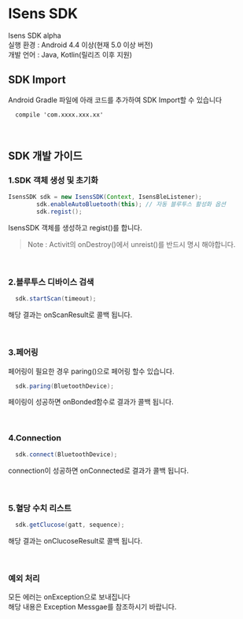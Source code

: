 # ISens SDK 
Isens SDK alpha <br>
실행 환경 : Android 4.4 이상(현재 5.0 이상 버전)<br>
개발 언어 : Java, Kotlin(릴리즈 이후 지원)
<br>

## SDK Import
Android Gradle 파일에 아래 코드를 추가하여 SDK Import할 수 있습니다
```
  compile 'com.xxxx.xxx.xx'
```

<br>

## SDK 개발 가이드

### 1.SDK 객체 생성 및 초기화
```java
IsensSDK sdk = new IsensSDK(Context, IsensBleListener);
        sdk.enableAutoBluetooth(this); // 자동 블루투스 활성화 옵션
        sdk.regist();
```

IsensSDK 객체를 생성하고 regist()를 합니다.
> Note : Activit의 onDestroy()에서 unreist()를 반드시 명시 해야합니다.

<br>

### 2.블루투스 디바이스 검색

```java
  sdk.startScan(timeout);
```
해당 결과는 onScanResult로 콜백 됩니다.

<br>

### 3.페어링
페어링이 필요한 경우 paring()으로 페어링 할수 있습니다.
```java
  sdk.paring(BluetoothDevice);
```
페이링이 성공하면 onBonded함수로 결과가 콜백 됩니다.

<br>

### 4.Connection
```java
  sdk.connect(BluetoothDevice);
```
connection이 성공하면 onConnected로 결과가 콜백 됩니다.

<br>

### 5.혈당 수치 리스트
```java
  sdk.getClucose(gatt, sequence);
```
해당 결과는 onClucoseResult로 콜백 됩니다.

<br>

### 예외 처리
모든 에러는 onException으로 보내집니다<br>
해당 내용은 Exception Messgae를 참조하시기 바랍니다.
<br>

